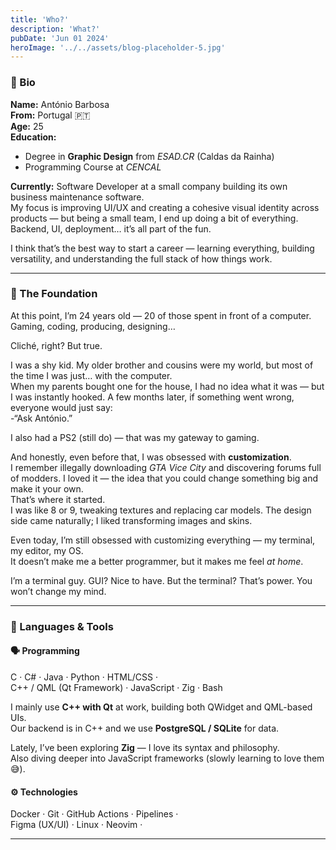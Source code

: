 ```yaml
---
title: 'Who?'
description: 'What?'
pubDate: 'Jun 01 2024'
heroImage: '../../assets/blog-placeholder-5.jpg'
---
```


### 🧬 Bio

**Name:** António Barbosa  
**From:** Portugal 🇵🇹  
**Age:** 25  
**Education:**  
- Degree in **Graphic Design** from *ESAD.CR* (Caldas da Rainha)  
- Programming Course at *CENCAL*  

**Currently:** Software Developer at a small company building its own business maintenance software.  
My focus is improving UI/UX and creating a cohesive visual identity across products — but being a small team, I end up doing a bit of everything. Backend, UI, deployment… it’s all part of the fun.  

I think that’s the best way to start a career — learning everything, building versatility, and understanding the full stack of how things work.

---

### 🧱 The Foundation

At this point, I’m 24 years old — 20 of those spent in front of a computer.  
Gaming, coding, producing, designing…

Cliché, right? But true.

I was a shy kid. My older brother and cousins were my world, but most of the time I was just… with the computer.  
When my parents bought one for the house, I had no idea what it was — but I was instantly hooked. A few months later, if something went wrong, everyone would just say:  
    -“Ask António.”

I also had a PS2 (still do) — that was my gateway to gaming.

And honestly, even before that, I was obsessed with **customization**.  
I remember illegally downloading *GTA Vice City* and discovering forums full of modders. I loved it — the idea that you could change something big and make it your own.  
That’s where it started.  
I was like 8 or 9, tweaking textures and replacing car models. The design side came naturally; I liked transforming images and skins.

Even today, I’m still obsessed with customizing everything — my terminal, my editor, my OS.  
It doesn’t make me a better programmer, but it makes me feel *at home*.

I’m a terminal guy. GUI? Nice to have. But the terminal? That’s power. You won’t change my mind.

---
### 🧠 Languages & Tools

#### 🗣️ Programming
C · C# · Java · Python · HTML/CSS ·  
C++ / QML (Qt Framework) · JavaScript · Zig · Bash  

I mainly use **C++ with Qt** at work, building both QWidget and QML-based UIs.  
Our backend is in C++ and we use **PostgreSQL / SQLite** for data.  

Lately, I’ve been exploring **Zig** — I love its syntax and philosophy.  
Also diving deeper into JavaScript frameworks (slowly learning to love them 😅).  

#### ⚙️ Technologies
Docker · Git · GitHub Actions · Pipelines ·  
Figma (UX/UI) · Linux · Neovim · 

---

